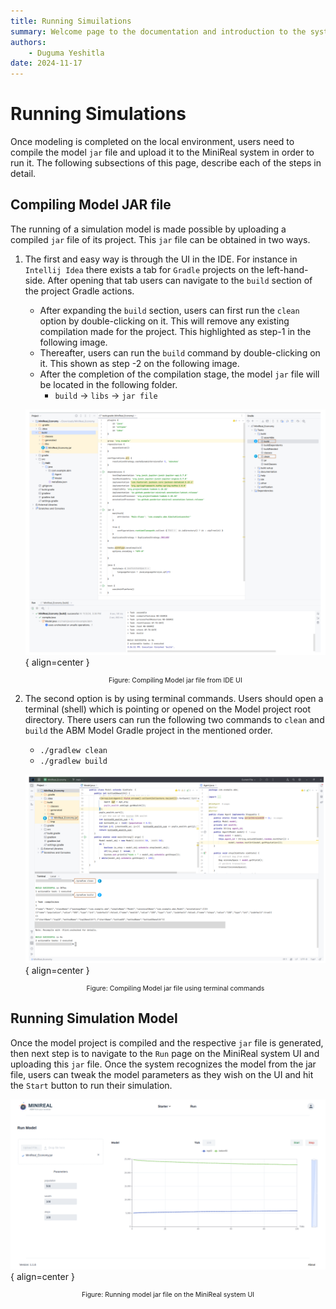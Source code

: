 ```yaml
---
title: Running Simuilations
summary: Welcome page to the documentation and introduction to the system.
authors:
    - Duguma Yeshitla
date: 2024-11-17
---
```


# Running Simulations
Once modeling is completed on the local environment, users need to compile
the model `jar` file and upload it to the MiniReal system in order to run it.
The following subsections of this page, describe each of the steps in detail.

## Compiling Model JAR file
The running of a simulation model is made possible by uploading a compiled
`jar` file of its project. This `jar` file can be obtained in two ways. 

1. The first and easy way is through the UI in the IDE. For instance in `Intellij Idea`
there exists a tab for `Gradle` projects on the left-hand-side. After opening that tab
users can navigate to the `build` section of the project Gradle actions. 
    * After expanding the `build` section, users can first run the `clean` option
    by double-clicking on it. This will remove any existing compilation made for the project.
    This highlighted as step-1 in the following image.
    * Thereafter, users can run the `build` command by double-clicking on it. This shown as step
    -2 on the following image.
    * After the completion of the compilation stage, the model `jar` file will be located in the
    following folder.
        - `build` -> `libs` -> `jar file`

    ![Building model jar file](./imgs/gradle_building.png){ align=center }
    <p style="text-align: center; font-size: 0.75em;">
        Figure: Compiling Model jar file from IDE UI
    </p>

2. The second option is by using terminal commands. Users should open a terminal (shell) which
is pointing or opened on the Model project root directory. There users can run the following two
commands to `clean` and `build` the ABM Model Gradle project in the mentioned order.
    * `./gradlew clean`
    * `./gradlew build`

    ![Building model jar file from shell](./imgs/gradle_building_shell(updated).png){ align=center }
    <p style="text-align: center; font-size: 0.75em;">
        Figure: Compiling Model jar file using terminal commands
    </p>

## Running Simulation Model
Once the model project is compiled and the respective `jar` file is generated, then next step is to
navigate to the `Run` page on the MiniReal system UI and uploading this `jar` file. Once the system
recognizes the model from the jar file, users can tweak the model parameters as they wish on the UI 
and hit the `Start` button to run their simulation.

![Running model jar file](imgs/sample_models/economy_model/economy_model_multiple_charts.png){ align=center }
<p style="text-align: center; font-size: 0.75em;">
    Figure: Running model jar file on the MiniReal system UI
</p>